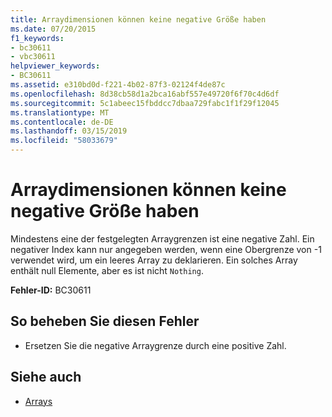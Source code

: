 ```yaml
---
title: Arraydimensionen können keine negative Größe haben
ms.date: 07/20/2015
f1_keywords:
- bc30611
- vbc30611
helpviewer_keywords:
- BC30611
ms.assetid: e310bd0d-f221-4b02-87f3-02124f4de87c
ms.openlocfilehash: 8d38cb58d1a2bca16abf557e49720f6f70c4d6df
ms.sourcegitcommit: 5c1abeec15fbddcc7dbaa729fabc1f1f29f12045
ms.translationtype: MT
ms.contentlocale: de-DE
ms.lasthandoff: 03/15/2019
ms.locfileid: "58033679"
---
```

# <a name="array-dimensions-cannot-have-a-negative-size"></a>Arraydimensionen können keine negative Größe haben
Mindestens eine der festgelegten Arraygrenzen ist eine negative Zahl. Ein negativer Index kann nur angegeben werden, wenn eine Obergrenze von -1 verwendet wird, um ein leeres Array zu deklarieren. Ein solches Array enthält null Elemente, aber es ist nicht `Nothing`.  
  
 **Fehler-ID:** BC30611  
  
## <a name="to-correct-this-error"></a>So beheben Sie diesen Fehler  
  
-   Ersetzen Sie die negative Arraygrenze durch eine positive Zahl.  
  
## <a name="see-also"></a>Siehe auch

- [Arrays](../../visual-basic/programming-guide/language-features/arrays/index.md)

